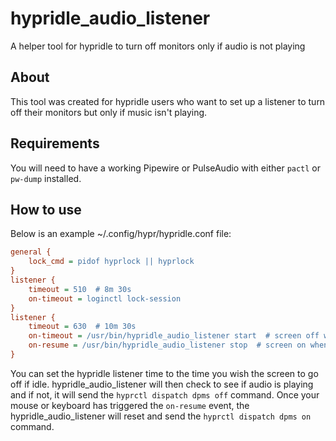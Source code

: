 # hypridle_audio_listener
A helper tool for hypridle to turn off monitors only if audio is not playing

## About

This tool was created for hypridle users who want to set up a listener to turn off their monitors but only if music isn't playing.

## Requirements
You will need to have a working Pipewire or PulseAudio with either ``pactl`` or ``pw-dump`` installed.

## How to use
Below is an example ~/.config/hypr/hypridle.conf file:
```ini
general {
	lock_cmd = pidof hyprlock || hyprlock
}
listener {
	timeout = 510  # 8m 30s
	on-timeout = loginctl lock-session
}
listener {
    timeout = 630  # 10m 30s
    on-timeout = /usr/bin/hypridle_audio_listener start  # screen off when timeout has passed
    on-resume = /usr/bin/hypridle_audio_listener stop  # screen on when activity is detected after timeout has fired.
}
```
You can set the hypridle listener time to the time you wish the screen to go off if idle. hypridle_audio_listener will then check to see if audio is playing and if not, it will send the ``hyprctl dispatch dpms off`` command. Once your mouse or keyboard has triggered the ``on-resume`` event, the hypridle_audio_listener will reset and send the ``hyprctl dispatch dpms on`` command.  

